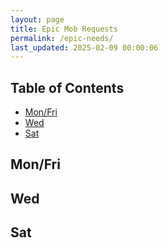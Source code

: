 ```yaml
---
layout: page
title: Epic Mob Requests
permalink: /epic-needs/
last_updated: 2025-02-09 00:00:06
---
```


## Table of Contents

- [Mon/Fri](#mon-fri)
- [Wed](#wed)
- [Sat](#sat)


## Mon/Fri

## Wed

## Sat
